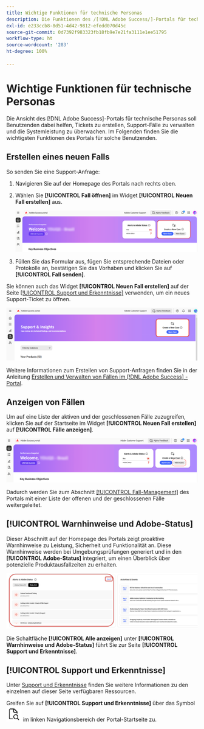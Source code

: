 ```yaml
---
title: Wichtige Funktionen für technische Personas
description: Die Funktionen des /[!DNL Adobe Success/]-Portals für technische Personas ermöglichen es den Benutzenden, Support-Fälle zu erstellen und zu verwalten, die Systemleistung zu überwachen und Warnhinweise im Zusammenhang mit Sicherheit und Funktionalität zu verfolgen.
exl-id: e233ccb8-8d51-4d42-9812-efedd070d45c
source-git-commit: 0d7392f983323fb18fb9e7e21fa3111e1ee51795
workflow-type: ht
source-wordcount: '283'
ht-degree: 100%

---
```


# Wichtige Funktionen für technische Personas

Die Ansicht des [!DNL Adobe Success]-Portals für technische Personas soll Benutzenden dabei helfen, Tickets zu erstellen, Support-Fälle zu verwalten und die Systemleistung zu überwachen. Im Folgenden finden Sie die wichtigsten Funktionen des Portals für solche Benutzenden.

## Erstellen eines neuen Falls

So senden Sie eine Support-Anfrage:

1. Navigieren Sie auf der Homepage des Portals nach rechts oben.
1. Wählen Sie **[!UICONTROL Fall öffnen]** im Widget **[!UICONTROL Neuen Fall erstellen]** aus.

   ![create-a-new-case](/help/adobe-success-portal/assets/technical-persona-create-case.png)

1. Füllen Sie das Formular aus, fügen Sie entsprechende Dateien oder Protokolle an, bestätigen Sie das Vorhaben und klicken Sie auf **[!UICONTROL Fall senden]**.

Sie können auch das Widget **[!UICONTROL Neuen Fall erstellen]** auf der Seite [[!UICONTROL Support und Erkenntnisse]](/help/adobe-success-portal/technical-persona/support-and-insights/support-and-insights-overview.md) verwenden, um ein neues Support-Ticket zu öffnen.

![create-case-from-support-and-insights-tab](/help/adobe-success-portal/assets/create-case-from-support-and-insights.png)

Weitere Informationen zum Erstellen von Support-Anfragen finden Sie in der Anleitung [Erstellen und Verwalten von Fällen im  [!DNL Adobe Success] -Portal](/help/adobe-success-portal/technical-persona/support-and-insights/create-and-manage-cases-in-the-adobe-success-portal.md).

## Anzeigen von Fällen

Um auf eine Liste der aktiven und der geschlossenen Fälle zuzugreifen, klicken Sie auf der Startseite im Widget **[!UICONTROL Neuen Fall erstellen]** auf **[!UICONTROL Fälle anzeigen]**.

![view-and-manage-existing-cases](/help/adobe-success-portal/assets/technical-persona-view-cases.png)

Dadurch werden Sie zum Abschnitt [[!UICONTROL Fall-Management]](/help/adobe-success-portal/technical-persona/support-and-insights/support-and-insights-overview.md#case-management) des Portals mit einer Liste der offenen und der geschlossenen Fälle weitergeleitet.

## [!UICONTROL Warnhinweise und Adobe-Status]

Dieser Abschnitt auf der Homepage des Portals zeigt proaktive Warnhinweise zu Leistung, Sicherheit und Funktionalität an. Diese Warnhinweise werden bei Umgebungsprüfungen generiert und in den **[!UICONTROL Adobe-Status]** integriert, um einen Überblick über potenzielle Produktausfallzeiten zu erhalten.

![alerts-and-adobe-status](/help/adobe-success-portal/assets/alerts-and-adobe-status.png)

Die Schaltfläche **[!UICONTROL Alle anzeigen]** unter **[!UICONTROL Warnhinweise und Adobe-Status]** führt Sie zur Seite **[!UICONTROL Support und Erkenntnisse]**.

## [!UICONTROL Support und Erkenntnisse]

Unter [Support und Erkenntnisse](/help/adobe-success-portal/technical-persona/support-and-insights/support-and-insights-overview.md) finden Sie weitere Informationen zu den einzelnen auf dieser Seite verfügbaren Ressourcen.

Greifen Sie auf **[!UICONTROL Support und Erkenntnisse]** über das Symbol ![Symbol „Support und Erkenntnisse“](/help/adobe-success-portal/assets/support-and-insight-icon.png) im linken Navigationsbereich der Portal-Startseite zu.
